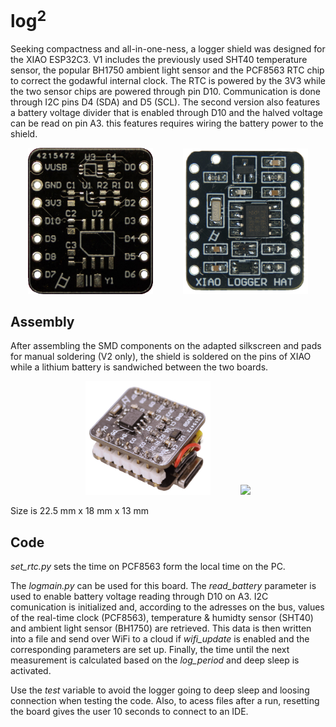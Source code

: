# log<sup>2

Seeking compactness and all-in-one-ness, a logger shield was designed for the XIAO ESP32C3. V1 includes the previously used SHT40 temperature sensor, the popular BH1750 ambient light sensor and the PCF8563 RTC chip to correct the godawful internal clock. The RTC is powered by the 3V3 while the two sensor chips are powered through pin D10. Communication is done through I2C pins D4 (SDA) and D5 (SCL). The second version also features a battery voltage divider that is enabled through D10 and the halved voltage can be read on pin A3. this features requires wiring the battery power to the shield.

<p align="center">
  <img src="images/v1_front-nobg.png" width="200" />
  &nbsp;&nbsp;&nbsp;&nbsp;&nbsp;&nbsp;&nbsp;&nbsp;&nbsp;&nbsp;
  <img src="images/v2_assembled-nobg.png" width="200" />
</p>

## Assembly
After assembling the SMD components on the adapted silkscreen and pads for manual soldering (V2 only), the shield is soldered on the pins of XIAO while a lithium battery is sandwiched between the two boards.

<p align="center">
  <img src="images/v1_assembled.png" width="200" />
  &nbsp;&nbsp;&nbsp;&nbsp;&nbsp;&nbsp;&nbsp;&nbsp;&nbsp;&nbsp;
  <img src="images/v2_assembled.png" width="200" />
</p>

Size is 22.5 mm x 18 mm x 13 mm

## Code

*set_rtc.py* sets the time on PCF8563 form the local time on the PC.

The *logmain.py* can be used for this board. The *read_battery* parameter is used to enable battery voltage reading through D10 on A3. I2C comunication is initialized and, according to the adresses on the bus, values of the real-time clock (PCF8563), temperature & humidty sensor (SHT40) and ambient light sensor (BH1750) are retrieved. This data is then written into a file and send over WiFi to a cloud if *wifi_update* is enabled and the corresponding parameters are set up. Finally, the time until the next measurement is calculated based on the *log_period* and deep sleep is activated.

Use the *test* variable to avoid the logger going to deep sleep and loosing connection when testing the code. Also, to acess files after a run, resetting the board gives the user 10 seconds to connect to an IDE.






